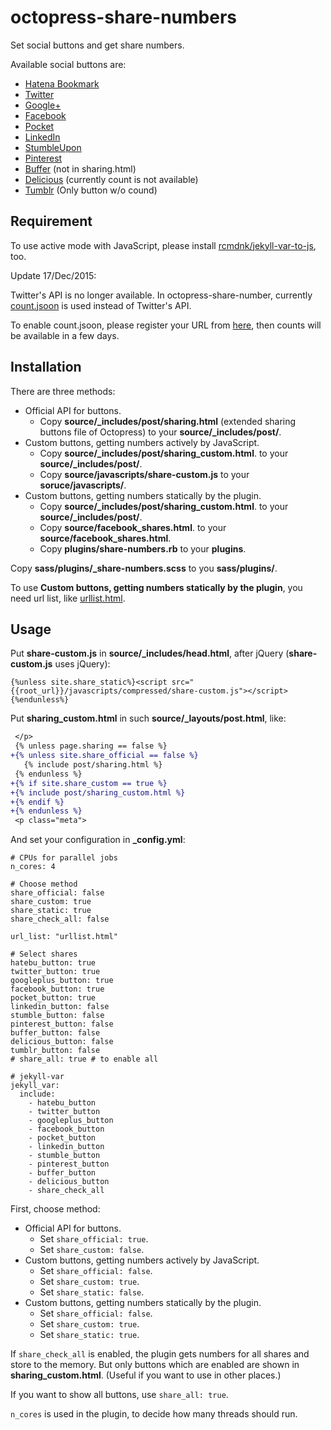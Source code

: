 # octopress-share-numbers

Set social buttons and get share numbers.

Available social buttons are:

* [Hatena Bookmark](http://b.hatena.ne.jp/)
* [Twitter](https://twitter.com/)
* [Google+](https://plus.google.com/)
* [Facebook](https://www.facebook.com/)
* [Pocket](https://getpocket.com/)
* [LinkedIn](https://www.linkedin.com/)
* [StumbleUpon](https://www.stumbleupon.com/)
* [Pinterest](https://pinterest.com/)
* [Buffer](https://buffer.com/) (not in sharing.html)
* [Delicious](https://delicious.com/) (currently count is not available)
* [Tumblr](https://www.tumblr.com/) (Only button w/o cound)

## Requirement

To use active mode with JavaScript,
please install
[rcmdnk/jekyll-var-to-js](https://github.com/rcmdnk/jekyll-var-to-js), too.

Update 17/Dec/2015:

Twitter's API is no longer available.
In octopress-share-number, currently
[count.jsoon](http://jsoon.digitiminimi.com/) is used instead of Twitter's API.

To enable count.jsoon, please register your URL from
[here](http://jsoon.digitiminimi.com/),
then counts will be available in a few days.

## Installation

There are three methods:

* Official API for buttons.
    * Copy **source/_includes/post/sharing.html** (extended sharing buttons file of Octopress)
    to your **source/_includes/post/**.
* Custom buttons, getting numbers actively by JavaScript.
    * Copy **source/_includes/post/sharing_custom.html**.
    to your **source/_includes/post/**.
    * Copy **source/javascripts/share-custom.js** to your **soruce/javascripts/**.
* Custom buttons, getting numbers statically by the plugin.
    * Copy **source/_includes/post/sharing_custom.html**.
    to your **source/_includes/post/**.
    * Copy **source/facebook_shares.html**.
    to your **source/facebook_shares.html**.
    * Copy **plugins/share-numbers.rb** to your **plugins**.

Copy **sass/plugins/_share-numbers.scss** to you **sass/plugins/**.

To use **Custom buttons, getting numbers statically by the plugin**,
you need url list, like [urllist.html](https://github.com/rcmdnk/octogray/blob/master/source/urllist.html).


## Usage


Put **share-custom.js** in **source/_includes/head.html**, after jQuery (**share-custom.js** uses jQuery):

    {%unless site.share_static%}<script src="{{root_url}}/javascripts/compressed/share-custom.js"></script>{%endunless%}

Put **sharing_custom.html** in such **source/_layouts/post.html**,
like:

```diff
 </p>
 {% unless page.sharing == false %}
+{% unless site.share_official == false %}
   {% include post/sharing.html %}
 {% endunless %}
+{% if site.share_custom == true %}
+{% include post/sharing_custom.html %}
+{% endif %}
+{% endunless %}
 <p class="meta">
```

And set your configuration in **_config.yml**:


    # CPUs for parallel jobs
    n_cores: 4

    # Choose method
    share_official: false
    share_custom: true
    share_static: true
    share_check_all: false

    url_list: "urllist.html"

    # Select shares
    hatebu_button: true
    twitter_button: true
    googleplus_button: true
    facebook_button: true
    pocket_button: true
    linkedin_button: false
    stumble_button: false
    pinterest_button: false
    buffer_button: false
    delicious_button: false
    tumblr_button: false
    # share_all: true # to enable all

    # jekyll-var
    jekyll_var:
      include:
        - hatebu_button
        - twitter_button
        - googleplus_button
        - facebook_button
        - pocket_button
        - linkedin_button
        - stumble_button
        - pinterest_button
        - buffer_button
        - delicious_button
        - share_check_all


First, choose method:

* Official API for buttons.
    * Set `share_official: true`.
    * Set `share_custom: false`.
* Custom buttons, getting numbers actively by JavaScript.
    * Set `share_official: false`.
    * Set `share_custom: true`.
    * Set `share_static: false`.
* Custom buttons, getting numbers statically by the plugin.
    * Set `share_official: false`.
    * Set `share_custom: true`.
    * Set `share_static: true`.

If `share_check_all` is enabled,
the plugin gets numbers for all shares
and store to the memory.
But only buttons which are enabled are shown in **sharing_custom.html**.
(Useful if you want to use in other places.)

If you want to show all buttons, use `share_all: true`.

`n_cores` is used in the plugin, to decide how many threads should run.
